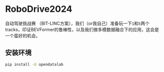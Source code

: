 # RoboDrive2024
自动驾驶挑战赛 （BIT-LINC方案），我们（or我自己）准备玩一下`1`和`5`两个tracks，印证BEVFormer的鲁棒性，以及我们做多模数据融合下的应用，这会是一个蛮好的机会。

## 安装环境
```sh
pip install -U opendatalab
```